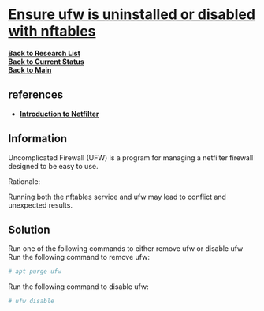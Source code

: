 # **[Ensure ufw is uninstalled or disabled with nftables](https://www.tenable.com/audits/items/CIS_Debian_Linux_11_v1.0.0_L1_Workstation.audit:f7a714afa0867e8cac5dfa6033af8607)**


**[Back to Research List](../../../../../research_list.md)**\
**[Back to Current Status](../../../../../../development/status/weekly/current_status.md)**\
**[Back to Main](../../../../../../README.md)**

## references

- **[Introduction to Netfilter](https://blogs.oracle.com/linux/post/introduction-to-netfilter)**

## Information
Uncomplicated Firewall (UFW) is a program for managing a netfilter firewall designed to be easy to use.

Rationale:

Running both the nftables service and ufw may lead to conflict and unexpected results.

## Solution

Run one of the following commands to either remove ufw or disable ufw
Run the following command to remove ufw:

```bash
# apt purge ufw
```

Run the following command to disable ufw:

```bash
# ufw disable
```
